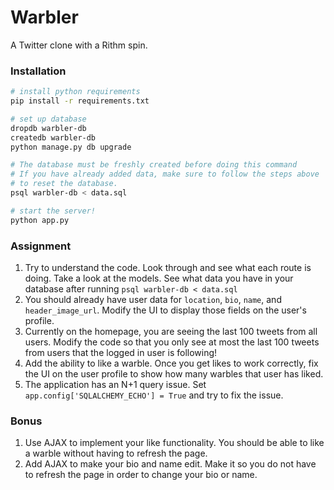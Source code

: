 # Warbler

A Twitter clone with a Rithm spin.

### Installation

```sh
# install python requirements
pip install -r requirements.txt

# set up database
dropdb warbler-db
createdb warbler-db
python manage.py db upgrade

# The database must be freshly created before doing this command
# If you have already added data, make sure to follow the steps above
# to reset the database.
psql warbler-db < data.sql

# start the server!
python app.py
```

### Assignment

1. Try to understand the code.  Look through and see what each route is doing.  Take a look at the models.  See what data you have in your database after running `psql warbler-db < data.sql`
2. You should already have user data for `location`, `bio`, `name`, and `header_image_url`.  Modify the UI to display those fields on the user's profile.
3. Currently on the homepage, you are seeing the last 100 tweets from all users.  Modify the code so that you only see at most the last 100 tweets from users that the logged in user is following!
4. Add the ability to like a warble.  Once you get likes to work correctly, fix the UI on the user profile to show how many warbles that user has liked.
5. The application has an N+1 query issue.  Set `app.config['SQLALCHEMY_ECHO'] = True` and try to fix the issue.

### Bonus

1. Use AJAX to implement your like functionality.  You should be able to like a warble without having to refresh the page.
2. Add AJAX to make your bio and name edit.  Make it so you do not have to refresh the page in order to change your bio or name.
